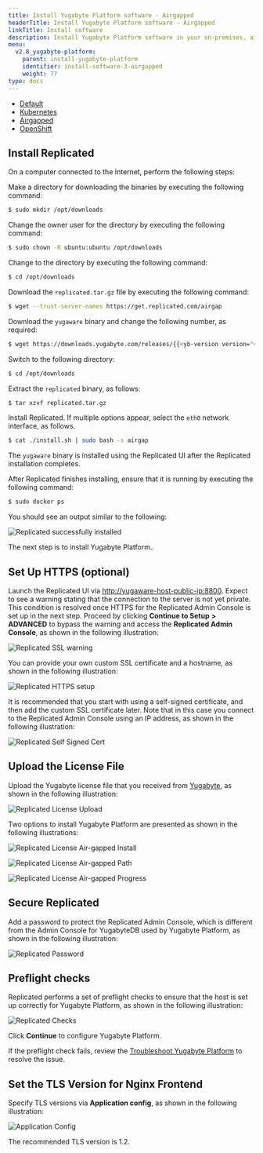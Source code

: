 ```yaml
---
title: Install Yugabyte Platform software - Airgapped
headerTitle: Install Yugabyte Platform software - Airgapped
linkTitle: Install software
description: Install Yugabyte Platform software in your on-premises, airgapped environment.
menu:
  v2.8_yugabyte-platform:
    parent: install-yugabyte-platform
    identifier: install-software-3-airgapped
    weight: 77
type: docs
---
```

<ul class="nav nav-tabs-alt nav-tabs-yb" data-target="operating-system">

  <li>
    <a href="../default/" class="nav-link">
      <i class="fa-solid fa-cloud"></i>Default</a>
  </li>

  <li>
    <a href="../kubernetes/" class="nav-link">
      <i class="fa-solid fa-cubes" aria-hidden="true"></i>Kubernetes</a>
  </li>

  <li>
    <a href="../airgapped/" class="nav-link active">
      <i class="fa-solid fa-link-slash"></i>Airgapped</a>
  </li>

  <li>
    <a href="../openshift/" class="nav-link">
      <i class="fa-solid fa-cubes"></i>OpenShift</a>
  </li>

</ul>

## Install Replicated

On a computer connected to the Internet, perform the following steps:

Make a directory for downloading the binaries by executing the following command:

```sh
$ sudo mkdir /opt/downloads
```

Change the owner user for the directory by executing the following command:

```sh
$ sudo chown -R ubuntu:ubuntu /opt/downloads
```

Change to the directory by executing the following command:

```sh
$ cd /opt/downloads
```

Download the `replicated.tar.gz` file by executing the following command:

```sh
$ wget --trust-server-names https://get.replicated.com/airgap
```

Download the `yugaware` binary and change the following number, as required:

```sh
$ wget https://downloads.yugabyte.com/releases/{{<yb-version version="v2.8">}}/yugaware-{{<yb-version version="v2.8" format="build">}}-linux-x86_64.airgap
```

Switch to the following directory:

```sh
$ cd /opt/downloads
```

Extract the `replicated` binary, as follows:

```sh
$ tar xzvf replicated.tar.gz
```

Install Replicated. If multiple options appear, select the `eth0` network interface, as follows.

```sh
$ cat ./install.sh | sudo bash -s airgap
```

The `yugaware` binary is installed using the Replicated UI after the Replicated installation completes.

After Replicated finishes installing, ensure that it is running by executing the following command:

```sh
$ sudo docker ps
```

You should see an output similar to the following:

![Replicated successfully installed](/images/replicated/replicated-success.png)

The next step is to install Yugabyte Platform..

## Set Up HTTPS (optional)

Launch the Replicated UI via [http://yugaware-host-public-ip:8800](http://yugaware-host-public-ip:8800). Expect to see a warning stating that the connection to the server is not yet private. This condition is resolved once HTTPS for the Replicated Admin Console is set up in the next step. Proceed by clicking **Continue to Setup** **>** **ADVANCED** to bypass the warning and access the **Replicated Admin Console**, as shown in the following illustration:

![Replicated SSL warning](/images/replicated/replicated-warning.png)

You can provide your own custom SSL certificate and a hostname, as shown in the following illustration:

![Replicated HTTPS setup](/images/replicated/replicated-https.png)

It is recommended that you start with using a self-signed certificate, and then add the custom SSL certificate later. Note that in this case you connect to the Replicated Admin Console using an IP address, as shown in the following illustration:

![Replicated Self Signed Cert](/images/replicated/replicated-selfsigned.png)

## Upload the License File

Upload the Yugabyte license file that you received from [Yugabyte](https://www.yugabyte.com/platform/#request-trial-form), as shown in the following illustration:

![Replicated License Upload](/images/replicated/replicated-license-upload.png)

Two options to install Yugabyte Platform are presented as shown in the following illustrations:

![Replicated License Air-gapped Install](/images/replicated/replicated-license-airgapped-install-option.png)

![Replicated License Air-gapped Path](/images/replicated/replicated-license-airgapped-path.png)

![Replicated License Air-gapped Progress](/images/replicated/replicated-license-airgapped-progress.png)

## Secure Replicated

Add a password to protect the Replicated Admin Console, which is different from the Admin Console for YugabyteDB used by Yugabyte Platform, as shown in the following illustration:

![Replicated Password](/images/replicated/replicated-password.png)

## Preflight checks

Replicated performs a set of preflight checks to ensure that the host is set up correctly for Yugabyte Platform, as shown in the following illustration:

![Replicated Checks](/images/replicated/replicated-checks.png)

Click **Continue** to configure Yugabyte Platform.

If the preflight check fails, review the [Troubleshoot Yugabyte Platform](../../../troubleshoot/) to resolve the issue.

## Set the TLS Version for Nginx Frontend

Specify TLS versions via **Application config**, as shown in the following illustration:

![Application Config](/images/replicated/application-config.png)

The recommended TLS version is 1.2.
